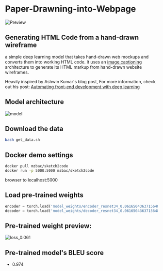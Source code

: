 # Paper-Drawning-into-Webpage

![Preview](https://github.com/ashnkumar/sketch-code/blob/master/header_image.png)

## Generating HTML Code from a hand-drawn wireframe
a simple deep learning model that takes hand-drawn web mockups and converts them into working HTML code. It uses an [image captioning](https://towardsdatascience.com/image-captioning-in-deep-learning-9cd23fb4d8d2) architecture to generate its HTML markup from hand-drawn website wireframes.

Heavily inspired by Ashwin Kumar's blog post, For more information, check out his post: [Automating front-end development with deep learning](https://blog.insightdatascience.com/automated-front-end-development-using-deep-learning-3169dd086e82)

## Model architecture
![model](https://raw.githubusercontent.com/mzbac/sketch2code/master/model_architecture.png)
## Download the data
```bash
bash get_data.sh
```
## Docker demo settings
```bash 
docker pull mzbac/sketch2code
docker run -p 5000:5000 mzbac/sketch2code
```
browser to localhost:5000

## Load pre-trained weights
```python
encoder = torch.load('model_weights/encoder_resnet34_0.061650436371564865.pt')
decoder = torch.load('model_weights/decoder_resnet34_0.061650436371564865.pt')
```
## Pre-trained weight preview:

![loss_0.061](https://raw.githubusercontent.com/mzbac/sketch2code/master/image_sketch2code_loss_0.061.png)

## Pre-trained model's BLEU score 
- 0.974
